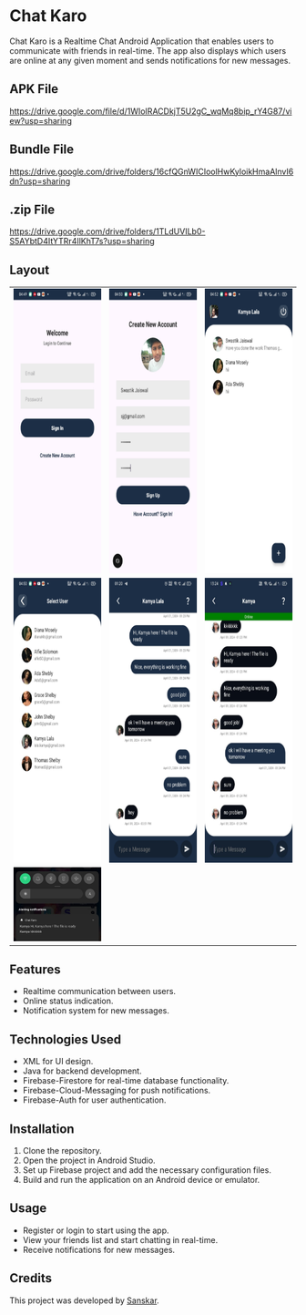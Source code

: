 # Chat Karo

Chat Karo is a Realtime Chat Android Application that enables users to communicate with friends in real-time. The app also displays which users are online at any given moment and sends notifications for new messages.

## APK File
https://drive.google.com/file/d/1WIoIRACDkjT5U2gC_wqMq8bip_rY4G87/view?usp=sharing

## Bundle File
https://drive.google.com/drive/folders/16cfQGnWICIoolHwKyloikHmaAlnvI6dn?usp=sharing

## .zip File
https://drive.google.com/drive/folders/1TLdUVILb0-S5AYbtD4ItYTRr4IlKhT7s?usp=sharing




## Layout
<table>
  <tr>
    <td align="center"><img src="https://github.com/SanskarJaiswal2904/Chat-Karo/raw/master/LoginPage.jpg" alt="Login Page" width="300" height="500"></td>
    <td align="center"><img src="https://github.com/SanskarJaiswal2904/Chat-Karo/raw/master/SignupPage.jpg" alt="Signup Page" width="300" height="500"></td>
    <td align="center"><img src="https://github.com/SanskarJaiswal2904/Chat-Karo/raw/master/RecentChats.jpg" alt="Recent Chats" width="300" height="500"></td>
  </tr>
  <tr>
    <td align="center"><img src="https://github.com/SanskarJaiswal2904/Chat-Karo/raw/master/AllUsers.jpg" alt="All Users" width="300" height="500"></td>
    <td align="center"><img src="https://github.com/SanskarJaiswal2904/Chat-Karo/raw/master/ChatLog.jpg" alt="Chat Log" width="300" height="500"></td>
    <td align="center"><img src="https://github.com/SanskarJaiswal2904/Chat-Karo/raw/master/Online.jpg" alt="Online Users" width="300" height="500"></td>
  </tr>
  <tr>
  <td align="center"><img src="https://github.com/SanskarJaiswal2904/Chat-Karo/raw/master/Notification.jpg" alt="Notifications"  width="300" height="auto"></td>   
  </tr>
</table>


## Features
- Realtime communication between users.
- Online status indication.
- Notification system for new messages.

## Technologies Used
- XML for UI design.
- Java for backend development.
- Firebase-Firestore for real-time database functionality.
- Firebase-Cloud-Messaging for push notifications.
- Firebase-Auth for user authentication.

## Installation
1. Clone the repository.
2. Open the project in Android Studio.
3. Set up Firebase project and add the necessary configuration files.
4. Build and run the application on an Android device or emulator.

## Usage
- Register or login to start using the app.
- View your friends list and start chatting in real-time.
- Receive notifications for new messages.

## Credits  
This project was developed by [Sanskar](https://sanskarjaiswal2904.github.io/Sanskar-Website/). 

